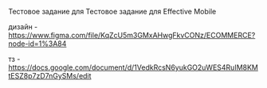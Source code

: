 Тестовое задание для Тестовое задание для Effective Mobile

дизайн - https://www.figma.com/file/KqZcU5m3GMxAHwgFkvCONz/ECOMMERCE?node-id=1%3A84

тз - https://docs.google.com/document/d/1VedkRcsN6yukGO2uWES4RuIM8KMtESZ8p7zD7nGySMs/edit
